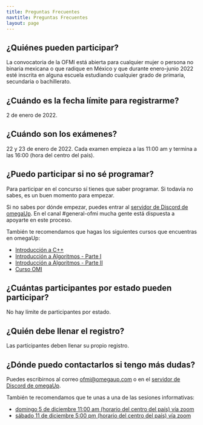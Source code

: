 ```yaml
---
title: Preguntas Frecuentes
navtitle: Preguntas Frecuentes
layout: page
---
```


## ¿Quiénes pueden participar?

La convocatoria de la OFMI está abierta para cualquier mujer o persona no binaria mexicana o que radique en México y que durante enero-junio 2022 esté inscrita en alguna escuela estudiando cualquier grado de primaria, secundaria o bachillerato.

## ¿Cuándo es la fecha límite para registrarme?

2 de enero de 2022.

## ¿Cuándo son los exámenes?

22 y 23 de enero de 2022. Cada examen empieza a las 11:00 am y termina a las 16:00 (hora del centro del país).

## ¿Puedo participar si no sé programar?

Para participar en el concurso sí tienes que saber programar. Si todavía no sabes, es un buen momento para empezar.

Si no sabes por dónde empezar, puedes entrar al [servidor de Discord de omegaUp](https://discord.gg/gn6GTb4rfG). En el canal #general-ofmi mucha gente está dispuesta a apoyarte en este proceso.

También te recomendamos que hagas los siguientes cursos que encuentras en omegaUp:

* [Introducción a C++](https://omegaup.com/course/introduccion_a_cpp/)
* [Introducción a Algoritmos - Parte I](https://omegaup.com/course/introduccion_a_algoritmos/)
* [Introducción a Algoritmos - Parte II](https://omegaup.com/course/introduccion_a_algoritmos_ii/)
* [Curso OMI](https://omegaup.com/course/Curso-OMI/)

## ¿Cuántas participantes por estado pueden participar?

No hay límite de participantes por estado.

## ¿Quién debe llenar el registro?

Las participantes deben llenar su propio registro.

## ¿Dónde puedo contactarlos si tengo más dudas?

Puedes escribirnos al correo [ofmi@omegaup.com](mailto:ofmi@omegaup.com) o en el [servidor de Discord de omegaUp](https://discord.gg/gn6GTb4rfG).

También te recomendamos que te unas a una de las sesiones informativas:

* [domingo 5 de diciembre 11:00 am (horario del centro del país) vía zoom](https://zoom.us/j/98969742539?pwd=MEl6ZVRzNzkrUjhpNk85NGowbGhpdz09)
* [sábado 11 de diciembre 5:00 pm (horario del centro del país) vía zoom](https://zoom.us/j/97862872695?pwd=R1JZMlNLTGVPUDJqcjgrTks1NTdudz09)
